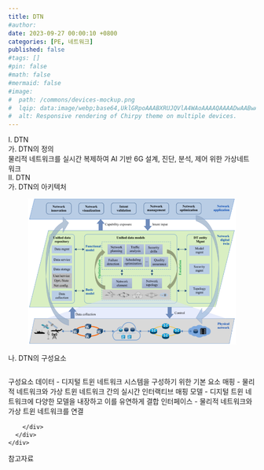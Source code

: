 ```yaml
---
title: DTN
#author: 
date: 2023-09-27 00:00:10 +0800
categories: [PE, 네트워크]
published: false
#tags: []
#pin: false
#math: false
#mermaid: false
#image:
#  path: /commons/devices-mockup.png
#  lqip: data:image/webp;base64,UklGRpoAAABXRUJQVlA4WAoAAAAQAAAADwAABwAAQUxQSDIAAAARL0AmbZurmr57yyIiqE8oiG0bejIYEQTgqiDA9vqnsUSI6H+oAERp2HZ65qP/VIAWAFZQOCBCAAAA8AEAnQEqEAAIAAVAfCWkAALp8sF8rgRgAP7o9FDvMCkMde9PK7euH5M1m6VWoDXf2FkP3BqV0ZYbO6NA/VFIAAAA
#  alt: Responsive rendering of Chirpy theme on multiple devices.
---
```


<div class="post-wrap">
  <div class="para">
    <div class="para-title">
      I. DTN
    </div>
    <div class="para-cntnt">
      <div class="para">
        <div class="para-title">
          가. DTN의 정의
        </div>
        <div class="para-cntnt">
            물리적 네트워크를 실시간 복제하여 AI 기반 6G 설계, 진단, 분석, 제어 위한 가상네트워크
        </div>
      </div>
    </div>
  </div>
  
  <div class="para">
    <div class="para-title">
      II. DTN
    </div>
    <div class="para-cntnt">
      <div class="para">
        <div class="para-title">
          가. DTN의 아키텍처
        </div>
        <div class="para-cntnt">
          <figure class="post-figure">
            <img src="/assets/img/posts/DTN.png" alt="DTN">
<!--            <figcaption>Source: Unveiling the Metaverse: Exploring Emerging Trends, Multifaceted Perspectives, and Future Challenges</figcaption>-->
          </figure>
        </div>
      </div>
      <div class="para">
        <div class="para-title">
          나. DTN의 구성요소
        </div>
        <div class="para-cntnt">
          <table class="post-table">
          </table>
          구성요소
  데이터 - 디지털 트윈 네트워크 시스템을 구성하기 위한 기본 요소
  매핑 - 물리적 네트워크와 가상 트윈 네트워크 간의 실시간 인터랙티브 매핑
  모델 - 디지털 트윈 네트워크에 다양한 모델을 내장하고 이를 유연하게 결합
  인터페이스 - 물리적 네트워크와 가상 트윈 네트워크를 연결

        </div>
      </div>
    </div>
  </div>

  <div class="refr-wrap">
    <div class="refr-title">
        참고자료
    </div>
    <ol class="refr-list">
    <!--    <li>(나현식, 최대선) <a target="_blank" href="https://scienceon.kisti.re.kr/commons/util/originalView.do?cn=JAKO202225948430499&oCn=JAKO202225948430499&dbt=JAKO&journal=NJOU00291864">메타버스 보안 위협 요소 및 대응 방안 검토</a></li>-->
    <!--    <li>(M. Uddin, S. Manickam, H. Ullah, M. Obaidat and A. Dandoush) <a target="_blank" href="https://ieeexplore.ieee.org/abstract/document/10138386">Unveiling the Metaverse: Exploring Emerging Trends, Multifaceted Perspectives, and Future Challenges</a></li>-->
    </ol>
  </div>
</div>
